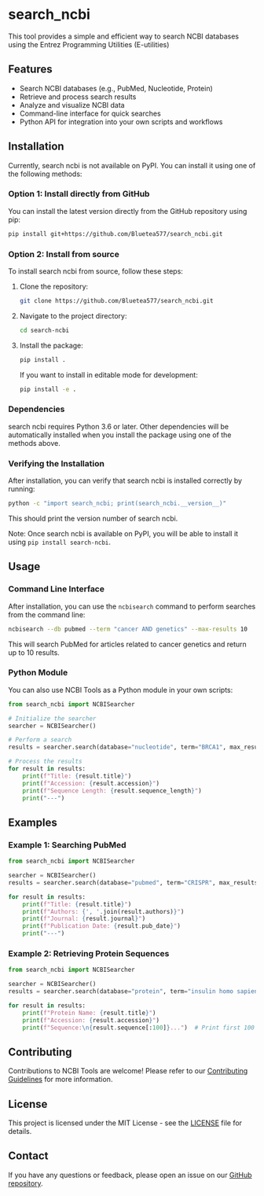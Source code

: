 # search_ncbi
This tool provides a simple and efficient way to search NCBI databases using the Entrez Programming Utilities (E-utilities)

## Features

- Search NCBI databases (e.g., PubMed, Nucleotide, Protein)
- Retrieve and process search results
- Analyze and visualize NCBI data
- Command-line interface for quick searches
- Python API for integration into your own scripts and workflows

## Installation

Currently, search ncbi is not available on PyPI. You can install it using one of the following methods:

### Option 1: Install directly from GitHub

You can install the latest version directly from the GitHub repository using pip:

```bash
pip install git+https://github.com/Bluetea577/search_ncbi.git
```

### Option 2: Install from source

To install search ncbi from source, follow these steps:

1. Clone the repository:
   ```bash
   git clone https://github.com/Bluetea577/search_ncbi.git
   ```

2. Navigate to the project directory:
   ```bash
   cd search-ncbi
   ```

3. Install the package:
   ```bash
   pip install .
   ```

   If you want to install in editable mode for development:
   ```bash
   pip install -e .
   ```

### Dependencies

search ncbi requires Python 3.6 or later. Other dependencies will be automatically installed when you install the package using one of the methods above.

### Verifying the Installation

After installation, you can verify that search ncbi is installed correctly by running:

```bash
python -c "import search_ncbi; print(search_ncbi.__version__)"
```

This should print the version number of search ncbi.

Note: Once search ncbi is available on PyPI, you will be able to install it using `pip install search-ncbi`.

## Usage

### Command Line Interface

After installation, you can use the `ncbisearch` command to perform searches from the command line:

```bash
ncbisearch --db pubmed --term "cancer AND genetics" --max-results 10
```

This will search PubMed for articles related to cancer genetics and return up to 10 results.

### Python Module

You can also use NCBI Tools as a Python module in your own scripts:

```python
from search_ncbi import NCBISearcher

# Initialize the searcher
searcher = NCBISearcher()

# Perform a search
results = searcher.search(database="nucleotide", term="BRCA1", max_results=5)

# Process the results
for result in results:
    print(f"Title: {result.title}")
    print(f"Accession: {result.accession}")
    print(f"Sequence Length: {result.sequence_length}")
    print("---")
```

## Examples

### Example 1: Searching PubMed

```python
from search_ncbi import NCBISearcher

searcher = NCBISearcher()
results = searcher.search(database="pubmed", term="CRISPR", max_results=3)

for result in results:
    print(f"Title: {result.title}")
    print(f"Authors: {', '.join(result.authors)}")
    print(f"Journal: {result.journal}")
    print(f"Publication Date: {result.pub_date}")
    print("---")
```

### Example 2: Retrieving Protein Sequences

```python
from search_ncbi import NCBISearcher

searcher = NCBISearcher()
results = searcher.search(database="protein", term="insulin homo sapiens", max_results=1)

for result in results:
    print(f"Protein Name: {result.title}")
    print(f"Accession: {result.accession}")
    print(f"Sequence:\n{result.sequence[:100]}...")  # Print first 100 characters of the sequence
```

## Contributing

Contributions to NCBI Tools are welcome! Please refer to our [Contributing Guidelines](CONTRIBUTING.md) for more information.

## License

This project is licensed under the MIT License - see the [LICENSE](LICENSE) file for details.

## Contact

If you have any questions or feedback, please open an issue on our [GitHub repository](https://github.com/Bluetea577/search_ncbi).
